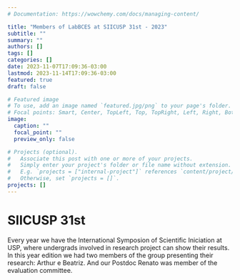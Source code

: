 ```yaml
---
# Documentation: https://wowchemy.com/docs/managing-content/

title: "Members of LabBCES at SIICUSP 31st - 2023"
subtitle: ""
summary: ""
authors: []
tags: []
categories: []
date: 2023-11-07T17:09:36-03:00
lastmod: 2023-11-14T17:09:36-03:00
featured: true
draft: false

# Featured image
# To use, add an image named `featured.jpg/png` to your page's folder.
# Focal points: Smart, Center, TopLeft, Top, TopRight, Left, Right, BottomLeft, Bottom, BottomRight.
image:
  caption: ""
  focal_point: ""
  preview_only: false

# Projects (optional).
#   Associate this post with one or more of your projects.
#   Simply enter your project's folder or file name without extension.
#   E.g. `projects = ["internal-project"]` references `content/project/deep-learning/index.md`.
#   Otherwise, set `projects = []`.
projects: []
---
```


# SIICUSP 31st

Every year we have the International Symposion of Scientific Iniciation at USP, where undergrads involved in research project can show their results. In this year edition we had two members of the group presenting their research: Arthur e Beatriz. And our Postdoc Renato was member of the evaluation committee.
